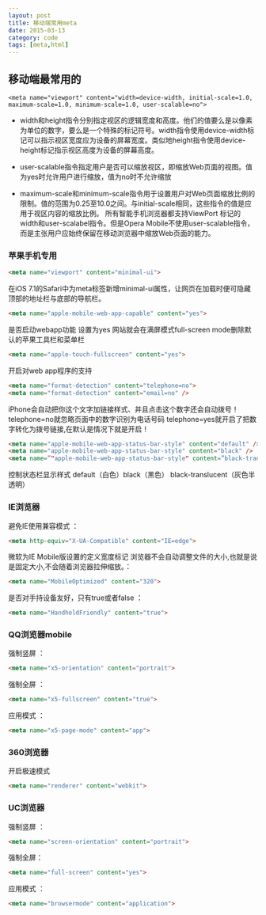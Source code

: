 ```yaml
---
layout: post
title: 移动端常用meta
date: 2015-03-13
category: code
tags: [meta,html]
---
```


## 移动端最常用的
```
<meta name="viewport" content="width=device-width, initial-scale=1.0, maximum-scale=1.0, minimum-scale=1.0, user-scalable=no"> 
```
- width和height指令分别指定视区的逻辑宽度和高度。他们的值要么是以像素为单位的数字，要么是一个特殊的标记符号。width指令使用device-width标记可以指示视区宽度应为设备的屏幕宽度。类似地height指令使用device-height标记指示视区高度为设备的屏幕高度。 
<!-- more -->
- user-scalable指令指定用户是否可以缩放视区，即缩放Web页面的视图。值为yes时允许用户进行缩放，值为no时不允许缩放 

- maximum-scale和minimum-scale指令用于设置用户对Web页面缩放比例的限制。值的范围为0.25至10.0之间。与initial-scale相同，这些指令的值是应用于视区内容的缩放比例。 
所有智能手机浏览器都支持ViewPort <meta>标记的width和user-scalabel指令。但是Opera Mobile不使用user-scalable指令，而是主张用户应始终保留在移动浏览器中缩放Web页面的能力。 

### 苹果手机专用


```html
<meta name="viewport" content="minimal-ui"> 
```

在iOS 7.1的Safari中为meta标签新增minimal-ui属性，让网页在加载时便可隐藏顶部的地址栏与底部的导航栏。 


```html
<meta name="apple-mobile-web-app-capable" content="yes"> 
```

是否启动webapp功能 设置为yes 网站就会在满屏模式full-screen mode删除默认的苹果工具栏和菜单栏 
 

```html
<meta name="apple-touch-fullscreen" content="yes"> 
```

开启对web app程序的支持 


```html
<meta name="format-detection" content="telephone=no"> 
<meta name="format-detection" content="email=no" /> 
```

iPhone会自动把你这个文字加链接样式、并且点击这个数字还会自动拨号！ 
telephone=no就忽略页面中的数字识别为电话号码 
telephone=yes就开启了把数字转化为拨号链接,在默认是情况下就是开启！ 


```html
<meta name="apple-mobile-web-app-status-bar-style" content="default" /> 
<meta name="apple-mobile-web-app-status-bar-style" content="black" /> 
<meta name=”"apple-mobile-web-app-status-bar-style" content=”black-translucent" /> 
```

控制状态栏显示样式  default（白色）black（黑色） black-translucent（灰色半透明） 

### IE浏览器

避免IE使用兼容模式 ：

```html
<meta http-equiv="X-UA-Compatible" content="IE=edge"> 
```

微软为IE Mobile版设置的定义宽度标记 
浏览器不会自动调整文件的大小,也就是说是固定大小,不会随着浏览器拉伸缩放。：

```html
<meta name="MobileOptimized" content="320">
```

是否对手持设备友好，只有true或者false ：

```html
<meta name="HandheldFriendly" content="true">
```




### QQ浏览器mobile

强制竖屏 ：

```html
<meta name="x5-orientation" content="portrait">
```

强制全屏 ：
```html
<meta name="x5-fullscreen" content="true">
```

应用模式 ：

```html
<meta name="x5-page-mode" content="app">
```

### 360浏览器

开启极速模式

```html
<meta name="renderer" content="webkit">
```

### UC浏览器

强制竖屏 ：

```html
<meta name="screen-orientation" content="portrait"> 
```

强制全屏：

```html
<meta name="full-screen" content="yes">
```

应用模式 ：

```html
<meta name="browsermode" content="application">
```
  


